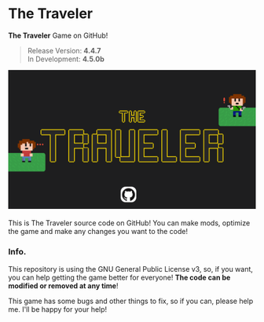 # The Traveler
  **The Traveler** Game on GitHub!
  > Release Version: **4.4.7** <br>
  > In Development: **4.5.0b**
<center>
<a href="https://gamejolt.com/games/ttraveler/796130">
<img src="https://github.com/notestudios/TheTraveler/blob/master/assets/images/BannerGitHub.png?raw=true" alt="The Traveler Logo"></a>
</center>
<br>
  This is The Traveler source code on GitHub! You can make mods, optimize the game 
and make any changes you want to the code!

### Info.

  This repository is using the GNU General Public License v3, so, if you want, you 
can help getting the game better for everyone! **The code can be modified or removed 
at any time**!

  This game has some bugs and other things to fix, so if you can, please help me. 
I'll be happy for your help!
